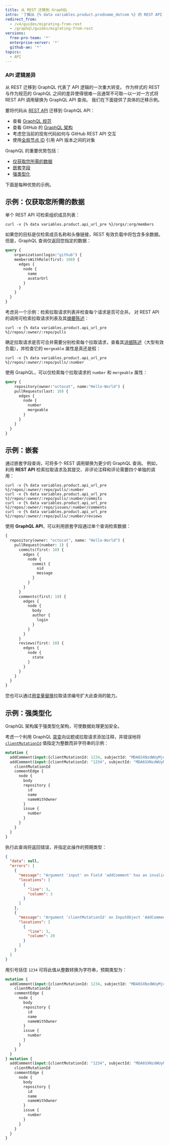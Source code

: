 ```yaml
---
title: 从 REST 迁移到 GraphQL
intro: '了解从 {% data variables.product.prodname_dotcom %} 的 REST API 迁移到 {% data variables.product.prodname_dotcom %} 的 GraphQL API 的最佳实践和注意事项。'
redirect_from:
  - /v4/guides/migrating-from-rest
  - /graphql/guides/migrating-from-rest
versions:
  free-pro-team: '*'
  enterprise-server: '*'
  github-ae: '*'
topics:
  - API
---
```


### API 逻辑差异

从 REST 迁移到 GraphQL 代表了 API 逻辑的一次重大转变。 作为样式的 REST 与作为规范的 GraphQL 之间的差异使得很难&mdash;且通常不可取&mdash;以一对一方式将 REST API 调用替换为 GraphQL API 查询。 我们在下面提供了具体的迁移示例。

要将代码从 [REST API](/rest) 迁移到 GraphQL API：

- 查看 [GraphQL 规范](https://graphql.github.io/graphql-spec/June2018/)
- 查看 GitHub 的 [GraphQL 架构](/graphql/reference)
- 考虑您当前的现有代码如何与 GitHub REST API 交互
- 使用[全局节点 ID](/graphql/guides/using-global-node-ids) 引用 API 版本之间的对象

GraphQL 的重要优势包括：

- [仅获取您所需的数据](#example-getting-the-data-you-need-and-nothing-more)
- [嵌套字段](#example-nesting)
- [强类型化](#example-strong-typing)

下面是每种优势的示例。

## 示例：仅获取您所需的数据

单个 REST API 可检索组织成员列表：
```shell
curl -v {% data variables.product.api_url_pre %}/orgs/:org/members
```

如果您的目标是仅检索成员名称和头像链接，REST 有效负载中将包含多余数据。 但是，GraphQL 查询仅返回您指定的数据：

```graphql
query {
    organization(login:"github") {
    membersWithRole(first: 100) {
      edges {
        node {
          name
          avatarUrl
        }
      }
    }
  }
}
```

考虑另一个示例：检索拉取请求列表并检查每个请求是否可合并。 对 REST API 的调用可检索拉取请求列表及其[摘要陈述](/rest#summary-representations)：
```shell
curl -v {% data variables.product.api_url_pre %}/repos/:owner/:repo/pulls
```

确定拉取请求是否可合并需要分别检索每个拉取请求，查看其[详细陈述](/rest#detailed-representations)（大型有效负载），并检查它的 `mergeable` 属性是真还是假：
```shell
curl -v {% data variables.product.api_url_pre %}/repos/:owner/:repo/pulls/:number
```

使用 GraphQL，可以仅检索每个拉取请求的 `number` 和 `mergeable` 属性：

```graphql
query {
    repository(owner:"octocat", name:"Hello-World") {
    pullRequests(last: 10) {
      edges {
        node {
          number
          mergeable
        }
      }
    }
  }
}
```

## 示例：嵌套

通过嵌套字段查询，可将多个 REST 调用替换为更少的 GraphQL 查询。 例如，利用 **REST API** 检索拉取请求及其提交、非评论注释和评论需要四个单独的调用：
```shell
curl -v {% data variables.product.api_url_pre %}/repos/:owner/:repo/pulls/:number
curl -v {% data variables.product.api_url_pre %}/repos/:owner/:repo/pulls/:number/commits
curl -v {% data variables.product.api_url_pre %}/repos/:owner/:repo/issues/:number/comments
curl -v {% data variables.product.api_url_pre %}/repos/:owner/:repo/pulls/:number/reviews
```

使用 **GraphQL API**，可以利用嵌套字段通过单个查询检索数据：

```graphql
{
  repository(owner: "octocat", name: "Hello-World") {
    pullRequest(number: 1) {
      commits(first: 10) {
        edges {
          node {
            commit {
              oid
              message
            }
          }
        }
      }
      comments(first: 10) {
        edges {
          node {
            body
            author {
              login
            }
          }
        }
      }
      reviews(first: 10) {
        edges {
          node {
            state
          }
        }
      }
    }
  }
}
```

您也可以通过[用变量替换](/graphql/guides/forming-calls-with-graphql#working-with-variables)拉取请求编号扩大此查询的能力。

## 示例：强类型化

GraphQL 架构属于强类型化架构，可使数据处理更加安全。

考虑一个利用 GraphQL [突变](/graphql/reference/mutations)向议题或拉取请求添加注释，并错误地将 [`clientMutationId`](/graphql/reference/mutations#addcomment) 值指定为整数而非字符串的示例：

```graphql
mutation {
  addComment(input:{clientMutationId: 1234, subjectId: "MDA6SXNzdWUyMjcyMDA2MTT=", body: "Looks good to me!"}) mutation {
  addComment(input:{clientMutationId: "1234", subjectId: "MDA6SXNzdWUyMjcyMDA2MTT=", body: "Looks good to me!"}) {
    clientMutationId
    commentEdge {
      node {
        body
        repository {
          id
          name
          nameWithOwner
        }
        issue {
          number
        }
      }
    }
  }
}
```

执行此查询将返回错误，并指定此操作的预期类型：

```json
{
  "data": null,
  "errors": [
    {
      "message": "Argument 'input' on Field 'addComment' has an invalid value. Expected type 'AddCommentInput!'.",
      "locations": [
        {
          "line": 3,
          "column": 3
        }
      ]
    },
    {
      "message": "Argument 'clientMutationId' on InputObject 'AddCommentInput' has an invalid value. Expected type 'String'.",
      "locations": [
        {
          "line": 3,
          "column": 20
        }
      ]
    }
  ]
}
```

用引号括住 `1234` 可将此值从整数转换为字符串，预期类型为：

```graphql
mutation {
  addComment(input:{clientMutationId: 1234, subjectId: "MDA6SXNzdWUyMjcyMDA2MTT=", body: "Looks good to me!"}) {
    clientMutationId
    commentEdge {
      node {
        body
        repository {
          id
          name
          nameWithOwner
        }
        issue {
          number
        }
      }
    }
  }
} mutation {
  addComment(input:{clientMutationId: "1234", subjectId: "MDA6SXNzdWUyMjcyMDA2MTT=", body: "Looks good to me!"}) {
    clientMutationId
    commentEdge {
      node {
        body
        repository {
          id
          name
          nameWithOwner
        }
        issue {
          number
        }
      }
    }
  }
}
```
